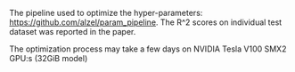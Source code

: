 The pipeline used to optimize the hyper-parameters: https://github.com/alzel/param_pipeline. The R^2 scores on individual test dataset was reported in the paper.

The optimization process may take a few days on NVIDIA Tesla V100 SMX2 GPU:s (32GiB model)
